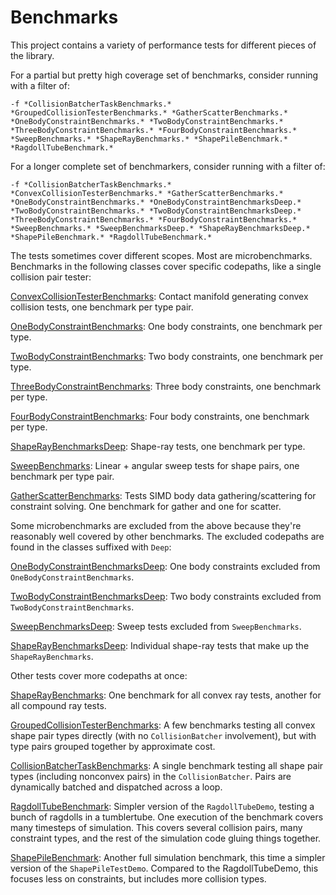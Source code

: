 # Benchmarks

This project contains a variety of performance tests for different pieces of the library.

For a partial but pretty high coverage set of benchmarks, consider running with a filter of:
```
-f *CollisionBatcherTaskBenchmarks.* *GroupedCollisionTesterBenchmarks.* *GatherScatterBenchmarks.* *OneBodyConstraintBenchmarks.* *TwoBodyConstraintBenchmarks.* *ThreeBodyConstraintBenchmarks.* *FourBodyConstraintBenchmarks.* *SweepBenchmarks.* *ShapeRayBenchmarks.* *ShapePileBenchmark.* *RagdollTubeBenchmark.*
```

For a longer complete set of benchmarkers, consider running with a filter of:
```
-f *CollisionBatcherTaskBenchmarks.* *ConvexCollisionTesterBenchmarks.* *GatherScatterBenchmarks.* *OneBodyConstraintBenchmarks.* *OneBodyConstraintBenchmarksDeep.* *TwoBodyConstraintBenchmarks.* *TwoBodyConstraintBenchmarksDeep.* *ThreeBodyConstraintBenchmarks.* *FourBodyConstraintBenchmarks.* *SweepBenchmarks.* *SweepBenchmarksDeep.* *ShapeRayBenchmarksDeep.* *ShapePileBenchmark.* *RagdollTubeBenchmark.*
```

The tests sometimes cover different scopes. Most are microbenchmarks. Benchmarks in the following classes cover specific codepaths, like a single collision pair tester:

[ConvexCollisionTesterBenchmarks](ConvexCollisionTesterBenchmarks.cs): Contact manifold generating convex collision tests, one benchmark per type pair.

[OneBodyConstraintBenchmarks](OneBodyConstraintBenchmarks.cs): One body constraints, one benchmark per type.

[TwoBodyConstraintBenchmarks](TwoBodyConstraintBenchmarks.cs): Two body constraints, one benchmark per type.

[ThreeBodyConstraintBenchmarks](ThreeBodyConstraintBenchmarks.cs): Three body constraints, one benchmark per type.

[FourBodyConstraintBenchmarks](FourBodyConstraintBenchmarks.cs): Four body constraints, one benchmark per type.

[ShapeRayBenchmarksDeep](ShapeRayBenchmarksDeep.cs): Shape-ray tests, one benchmark per type.

[SweepBenchmarks](SweepBenchmarks.cs): Linear + angular sweep tests for shape pairs, one benchmark per type pair.

[GatherScatterBenchmarks](GatherScatterBenchmarks.cs): Tests SIMD body data gathering/scattering for constraint solving. One benchmark for gather and one for scatter.

Some microbenchmarks are excluded from the above because they're reasonably well covered by other benchmarks. The excluded codepaths are found in the classes suffixed with `Deep`:

[OneBodyConstraintBenchmarksDeep](OneBodyConstraintBenchmarksDeep.cs): One body constraints excluded from `OneBodyConstraintBenchmarks`.

[TwoBodyConstraintBenchmarksDeep](TwoBodyConstraintBenchmarksDeep.cs): Two body constraints excluded from `TwoBodyConstraintBenchmarks`.

[SweepBenchmarksDeep](SweepBenchmarksDeep.cs): Sweep tests excluded from `SweepBenchmarks`.

[ShapeRayBenchmarksDeep](ShapeRayBenchmarksDeep.cs): Individual shape-ray tests that make up the `ShapeRayBenchmarks`.

Other tests cover more codepaths at once:

[ShapeRayBenchmarks](ShapeRayBenchmarks.cs): One benchmark for all convex ray tests, another for all compound ray tests.

[GroupedCollisionTesterBenchmarks](GroupedCollisionTesterBenchmarks.cs): A few benchmarks testing all convex shape pair types directly (with no `CollisionBatcher` involvement), but with type pairs grouped together by approximate cost.

[CollisionBatcherTaskBenchmarks](CollisionBatcherTaskBenchmarks.cs): A single benchmark testing all shape pair types (including nonconvex pairs) in the `CollisionBatcher`. Pairs are dynamically batched and dispatched across a loop.

[RagdollTubeBenchmark](RagdollTubeBenchmark.cs): Simpler version of the `RagdollTubeDemo`, testing a bunch of ragdolls in a tumblertube. One execution of the benchmark covers many timesteps of simulation. This covers several collision pairs, many constraint types, and the rest of the simulation code gluing things together.

[ShapePileBenchmark](ShapePileBenchmark.cs): Another full simulation benchmark, this time a simpler version of the `ShapePileTestDemo`. Compared to the RagdollTubeDemo, this focuses less on constraints, but includes more collision types.
